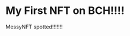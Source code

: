 # My First NFT on BCH!!!!
MessyNFT spotted!!!!!!!
                                                                                                                                                                                                                    
